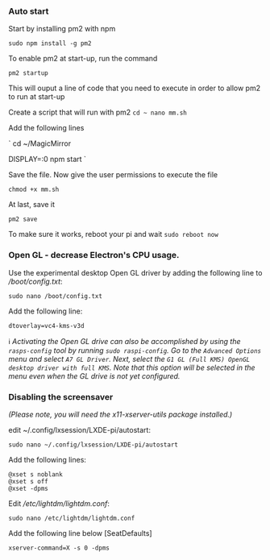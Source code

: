 ### Auto start

Start by installing pm2 with npm

`sudo npm install -g pm2`


To enable pm2 at start-up, run the command

`pm2 startup`

This will ouput a line of code that you need to execute in order to allow pm2 to run at start-up


Create a script that will run with pm2
`
cd ~
nano mm.sh
`

Add the following lines

`
cd ~/MagicMirror

DISPLAY=:0 npm start
`

Save the file. Now give the user permissions to execute the file

`chmod +x mm.sh`

At last, save it

`pm2 save`

To make sure it works, reboot your pi and wait
`sudo reboot now`

### Open GL - decrease Electron's CPU usage.

Use the experimental desktop Open GL driver by adding the following line to _/boot/config.txt_:

````
sudo nano /boot/config.txt
````
Add the following line:
````
dtoverlay=vc4-kms-v3d
````
ℹ️ _Activating the Open GL drive can also be accomplished by using the `rasps-config` tool by running `sudo raspi-config`. Go to the `Advanced Options` menu and select `A7 GL Driver`. Next, select the `G1 GL (Full KMS) OpenGL desktop driver with full KMS`. Note that this option will be selected in the menu even when the GL drive is not yet configured._ 

### Disabling the screensaver
_(Please note, you will need the x11-xserver-utils package installed.)_

edit ~/.config/lxsession/LXDE-pi/autostart:
````
sudo nano ~/.config/lxsession/LXDE-pi/autostart
````
Add the following lines:
````
@xset s noblank
@xset s off
@xset -dpms
````

Edit _/etc/lightdm/lightdm.conf_:
````
sudo nano /etc/lightdm/lightdm.conf
````
Add the following line below [SeatDefaults]
````
xserver-command=X -s 0 -dpms
````
